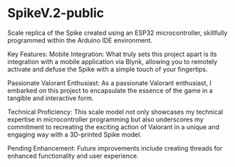 # SpikeV.2-public
Scale replica of the Spike created using an ESP32 microcontroller, skillfully programmed within the Arduino IDE environment.

Key Features: Mobile Integration: What truly sets this project apart is its integration with a mobile application via Blynk, allowing you to remotely activate and defuse the Spike with a simple touch of your fingertips.

Passionate Valorant Enthusiast: As a passionate Valorant enthusiast, I embarked on this project to encapsulate the essence of the game in a tangible and interactive form.

Technical Proficiency: This scale model not only showcases my technical expertise in microcontroller programming but also underscores my commitment to recreating the exciting action of Valorant in a unique and engaging way with a 3D-printed Spike model.

Pending Enhancement: Future improvements include creating threads for enhanced functionality and user experience.
